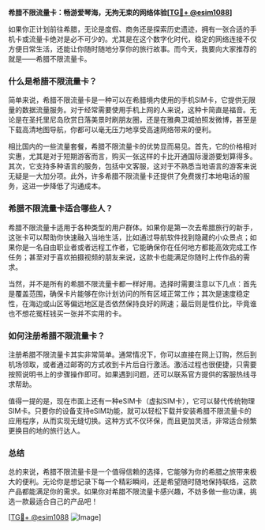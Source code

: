 **希腊不限流量卡：畅游爱琴海，无拘无束的网络体验[[TG💪+ @esim1088](https://t.me/s/esim1088)]**

如果你正计划前往希腊，无论是度假、商务还是探索历史遗迹，拥有一张合适的手机卡或流量卡绝对是必不可少的。尤其是在这个数字化时代，稳定的网络连接不仅方便日常生活，还能让你随时随地分享你的旅行故事。而今天，我要向大家推荐的就是——希腊不限流量卡。

### 什么是希腊不限流量卡？

简单来说，希腊不限流量卡是一种可以在希腊境内使用的手机SIM卡，它提供无限量的数据流量服务。对于经常需要使用手机上网的人来说，这种卡简直是福音。无论是在圣托里尼岛欣赏日落美景时刷朋友圈，还是在雅典卫城拍照发微博，甚至是下载高清地图导航，你都可以毫无压力地享受高速网络带来的便利。

相比国内的一些流量套餐，希腊不限流量卡的优势显而易见。首先，它的价格相对实惠，尤其是对于短期游客而言，购买一张这样的卡比开通国际漫游要划算得多。其次，它支持多种语言的服务，包括中文客服，这对于不熟悉当地语言的游客来说无疑是一大加分项。此外，许多希腊不限流量卡还提供了免费拨打本地电话的服务，这进一步降低了沟通成本。

### 希腊不限流量卡适合哪些人？

希腊不限流量卡适用于各种类型的用户群体。如果你是第一次去希腊旅行的新手，这张卡可以帮助你快速融入当地生活，比如通过导航软件找到隐藏的小众景点；如果你是一名自由职业者或者远程工作者，它能确保你在任何地方都能高效完成工作任务；甚至对于喜欢拍摄视频的朋友来说，这款卡也能满足你随时上传作品的需求。

当然，并不是所有的希腊不限流量卡都一样好用。选择时需要注意以下几点：首先是覆盖范围，确保卡片能够在你计划访问的所有区域正常工作；其次是速度稳定性，在海边或山区等偏远地区是否依然保持良好的网速；最后则是性价比，毕竟谁也不想花冤枉钱买一张并不实用的卡。

### 如何注册希腊不限流量卡？

注册希腊不限流量卡其实非常简单。通常情况下，你可以直接在网上订购，然后到机场领取，或者通过邮寄的方式收到卡片后自行激活。激活过程也很便捷，只需要按照说明书上的步骤操作即可。如果遇到问题，还可以联系官方提供的客服热线寻求帮助。

值得一提的是，现在市面上还有一种eSIM卡（虚拟SIM卡），它可以替代传统物理SIM卡。只要你的设备支持eSIM功能，就可以轻松下载并安装希腊不限流量卡的应用程序，从而实现无缝切换。这种方式不仅环保，而且更加灵活，非常适合频繁更换目的地的旅行达人。

### 总结

总的来说，希腊不限流量卡是一个值得信赖的选择，它能够为你的希腊之旅带来极大的便利。无论你是想记录下每一个精彩瞬间，还是希望随时随地保持联络，这款产品都能满足你的需求。如果你对希腊不限流量卡感兴趣，不妨多做一些功课，挑选一款最适合自己的产品吧！

[[TG💪+ @esim1088](https://t.me/s/esim1088) ![Image](https://i.postimg.cc/4NQfJmqS/Snipaste-2025-05-13-00-14-12.png)]